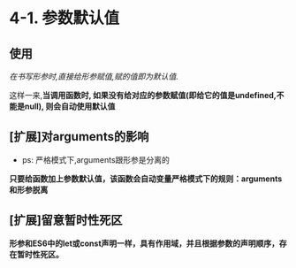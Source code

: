 # 4-1. 参数默认值

## 使用

*在书写形参时,直接给形参赋值,赋的值即为默认值.*

这样一来,**当调用函数时, 如果没有给对应的参数赋值(即给它的值是undefined,不能是null), 则会自动使用默认值**

## [扩展]对arguments的影响

- ps: 严格模式下,arguments跟形参是分离的

**只要给函数加上参数默认值，该函数会自动变量严格模式下的规则：arguments和形参脱离**

## [扩展]留意暂时性死区

**形参和ES6中的let或const声明一样，具有作用域，并且根据参数的声明顺序，存在暂时性死区。**
